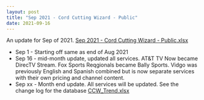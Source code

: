 ```yaml
---
layout: post
title: "Sep 2021 - Cord Cutting Wizard - Public"
date: 2021-09-16
---
```

<p>An update for Sep of 2021. <a href="/Sep 2021 - Cord Cutting Wizard - Public.xlsx">Sep 2021 - Cord Cutting Wizard - Public.xlsx</a>
  <p>
    <ul>
      <li>Sep 1 - Starting off same as end of Aug 2021
      <li>Sep 16 - mid-month update, updated all services. AT&T TV Now became DirecTV Stream. Fox Sports Reqgionals became Bally Sports. Vidgo was previously English and Spanish combined but is now separate services with their own pricing and channel content.
      <li>Sep xx - Month end update. All services will be updated. See the change log for the database <a href="/CCW_Trend.xlsx">CCW_Trend.xlsx</a>
